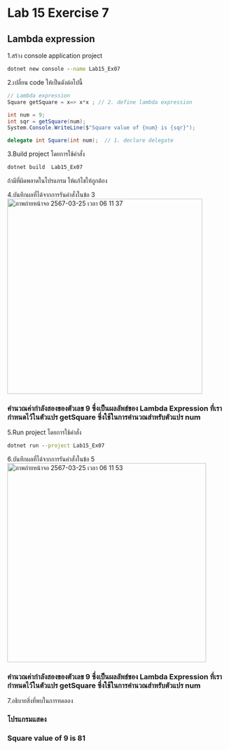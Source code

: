 # Lab 15 Exercise 7

## Lambda expression

1.สร้าง console application project

```cmd
dotnet new console --name Lab15_Ex07
```

2.เปลี่ยน code ให้เป็นดังต่อไปนี้

```cs
// Lambda expression
Square getSquare = x=> x*x ; // 2. define lambda expression

int num = 9;
int sqr = getSquare(num);
System.Console.WriteLine($"Square value of {num} is {sqr}");

delegate int Square(int num);  // 1. declare delegate
```

3.Build project โดยการใช้คำสั่ง

```cmd
dotnet build  Lab15_Ex07
```

ถ้ามีที่ผิดพลาดในโปรแกรม ให้แก้ไขให้ถูกต้อง

4.บันทึกผลที่ได้จากการรันคำสั่งในข้อ 3
<img width="445" alt="ภาพถ่ายหน้าจอ 2567-03-25 เวลา 06 11 37" src="https://github.com/VisawaPRO/03376836-OOP-2566-Lab-15/assets/144195555/4f401e70-ea50-443a-8c9a-5ae8dca26bfb">
### คำนวณค่ากำลังสองของตัวเลข 9 ซึ่งเป็นผลลัพธ์ของ Lambda Expression ที่เรากำหนดไว้ในตัวแปร getSquare ซึ่งใช้ในการคำนวณสำหรับตัวแปร num
5.Run project โดยการใช้คำสั่ง

```cmd
dotnet run --project Lab15_Ex07
```

6.บันทึกผลที่ได้จากการรันคำสั่งในข้อ 5
<img width="454" alt="ภาพถ่ายหน้าจอ 2567-03-25 เวลา 06 11 53" src="https://github.com/VisawaPRO/03376836-OOP-2566-Lab-15/assets/144195555/b944bc01-d11c-40f1-8b3b-7a8e03f670d1">
### คำนวณค่ากำลังสองของตัวเลข 9 ซึ่งเป็นผลลัพธ์ของ Lambda Expression ที่เรากำหนดไว้ในตัวแปร getSquare ซึ่งใช้ในการคำนวณสำหรับตัวแปร num
7.อธิบายสิ่งที่พบในการทดลอง
### โปรแกรมแสดง
### Square value of 9 is 81
